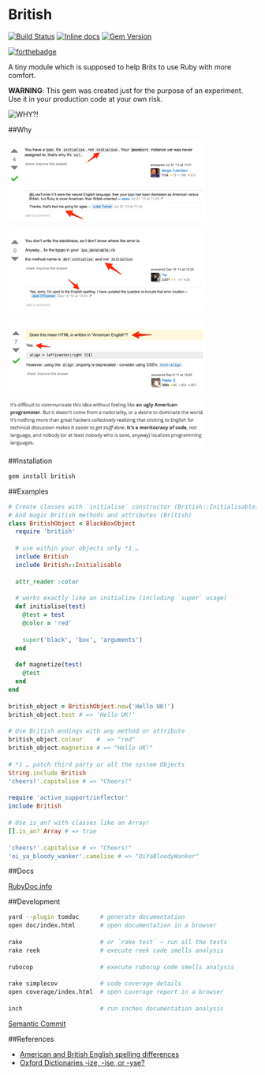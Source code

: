 British
========

[![Build Status](https://travis-ci.org/smileart/british.svg?branch=master)](https://travis-ci.org/smileart/british)
[![Inline docs](http://inch-ci.org/github/smileart/british.svg?branch=master)](http://inch-ci.org/github/smileart/british)
[![Gem Version](https://badge.fury.io/rb/british.svg)](https://badge.fury.io/rb/british)

[![forthebadge](http://forthebadge.com/images/badges/built-with-ruby.svg)](http://forthebadge.com)

A tiny module which is supposed to help Brits to use Ruby with more comfort.

**WARNING**: This gem was created just for the purpose of an experiment. Use it in your production code at your own risk.

![](/assets/img/british.gif "WHY?!")

##Why

[<img src="/assets/img/screen_1.png" alt="screen_1" width="400px;">](http://stackoverflow.com/a/17968545 "Screen 1")

[<img src="/assets/img/screen_2.png" alt="screen_2" width="400px;">](http://stackoverflow.com/a/27485116 "Screen 2")

[<img src="/assets/img/screen_3.png" alt="screen_3" width="400px;">](http://stackoverflow.com/a/7320593 "Screen 3")

[<img src="/assets/img/screen_4.png" alt="screen_4" width="400px;">](http://blog.codinghorror.com/the-ugly-american-programmer/ "The Ugly American Programmer")


##Installation

```bash
gem install british
```

##Examples

```ruby
# Create classes with `initialise` constructor (British::Initialisable)
# And magic British methods and attributes (British)
class BritishObject < BlackBoxObject
  require 'british'

  # use within your objects only *1 …
  include British
  include British::Initialisable

  attr_reader :color

  # works exactly like an initialize (including `super` usage)
  def initialise(test)
    @test = test
    @color = 'red'

    super('black', 'box', 'arguments')
  end

  def magnetize(test)
    @test
  end
end

british_object = BritishObject.new('Hello UK!')
british_object.test # => 'Hello UK!'

# Use British endings with any method or attribute
british_object.colour    #  => "red"
british_object.magnetise # => "Hello UK!"

# *1 … patch third party or all the system Objects
String.include British
'cheers!'.capitalise # => "Cheers!"

require 'active_support/inflector'
include British

# Use is_an? with classes like an Array!
[].is_an? Array # => true

'cheers!'.capitalise # => "Cheers!"
'oi_ya_bloody_wanker'.camelise # => "OiYaBloodyWanker"
```

##Docs

[RubyDoc.info](http://www.rubydoc.info/gems/british/0.1.0/British "RubyDoc")

##Development
```bash
yard --plugin tomdoc      # generate documentation
open doc/index.html       # open documentation in a browser

rake                      # or `rake test` — run all the tests
rake reek                 # execute reek code smells analysis

rubocop                   # execute rubocop code smells analysis

rake simplecov            # code coverage details
open coverage/index.html  # open coverage report in a browser

inch                      # run inches documentation analysis
```

[Semantic Commit](http://seesparkbox.com/foundry/semantic_commit_messages "Semantic Commit")

##References

* [American and British English spelling differences](https://en.wikipedia.org/wiki/American_and_British_English_spelling_differences)
* [Oxford Dictionaries -ize, -ise, or -yse?](https://youtu.be/-bWSYBUaeYM)
